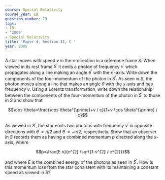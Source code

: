 ```yaml
---
course: Special Relativity
course_year: IB
question_number: 73
tags:
- IB
- '2009'
- Special Relativity
title: 'Paper 4, Section II, C '
year: 2009
---
```




A star moves with speed $v$ in the $x$-direction in a reference frame $S$. When viewed in its rest frame $S^{\prime}$ it emits a photon of frequency $\nu^{\prime}$ which propagates along a line making an angle $\theta^{\prime}$ with the $x^{\prime}$-axis. Write down the components of the four-momentum of the photon in $S^{\prime}$. As seen in $S$, the photon moves along a line that makes an angle $\theta$ with the $x$-axis and has frequency $\nu$. Using a Lorentz transformation, write down the relationship between the components of the four-momentum of the photon in $S^{\prime}$ to those in $S$ and show that

$$\cos \theta=\frac{\cos \theta^{\prime}+v / c}{1+v \cos \theta^{\prime} / c}$$

As viewed in $S^{\prime}$, the star emits two photons with frequency $\nu^{\prime}$ in opposite directions with $\theta^{\prime}=\pi / 2$ and $\theta^{\prime}=-\pi / 2$, respectively. Show that an observer in $S$ records them as having a combined momentum $p$ directed along the $x$-axis, where

$$p=\frac{E v}{c^{2} \sqrt{1-v^{2} / c^{2}}}$$

and where $E$ is the combined energy of the photons as seen in $S^{\prime}$. How is this momentum loss from the star consistent with its maintaining a constant speed as viewed in $S ?$